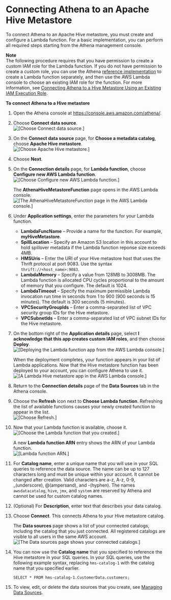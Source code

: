 # Connecting Athena to an Apache Hive Metastore<a name="connect-to-data-source-hive-connecting-athena-to-an-apache-hive-metastore"></a>

To connect Athena to an Apache Hive metastore, you must create and configure a Lambda function\. For a basic implementation, you can perform all required steps starting from the Athena management console\.

**Note**  
The following procedure requires that you have permission to create a custom IAM role for the Lambda function\. If you do not have permission to create a custom role, you can use the Athena [reference implementation](connect-to-data-source-hive.md#connect-to-a-data-source-hive-features-reference-implementation) to create a Lambda function separately, and then use the AWS Lambda console to choose an existing IAM role for the function\. For more information, see [Connecting Athena to a Hive Metastore Using an Existing IAM Execution Role](connect-data-source-hive-existing-iam-role.md)\.

**To connect Athena to a Hive metastore**

1. Open the Athena console at [https://console\.aws\.amazon\.com/athena/](https://console.aws.amazon.com/athena/home)\.

1. Choose **Connect data source**\.  
![\[Choose Connect data source.\]](http://docs.aws.amazon.com/athena/latest/ug/images/connect-to-data-source-hive-1.png)

1. On the **Connect data source** page, for **Choose a metadata catalog**, choose **Apache Hive metastore**\.  
![\[Choose Apache Hive metastore.\]](http://docs.aws.amazon.com/athena/latest/ug/images/connect-to-data-source-hive-2.png)

1. Choose **Next**\.

1. On the **Connection details** page, for **Lambda function**, choose **Configure new AWS Lambda function**\.  
![\[Choose Configure new AWS Lambda function.\]](http://docs.aws.amazon.com/athena/latest/ug/images/connect-to-data-source-hive-3.png)

   The **AthenaHiveMetastoreFunction** page opens in the AWS Lambda console\.  
![\[The AthenaHiveMetastoreFunction page in the AWS Lambda console.\]](http://docs.aws.amazon.com/athena/latest/ug/images/connect-to-data-source-hive-4.png)

1. Under **Application settings**, enter the parameters for your Lambda function\.
   + **LambdaFuncName** – Provide a name for the function\. For example, **myHiveMetastore**\.
   + **SpillLocation** – Specify an Amazon S3 location in this account to hold spillover metadata if the Lambda function reponse size exceeds 4MB\.
   + **HMSUris** – Enter the URI of your Hive metastore host that uses the Thrift protocol at port 9083\. Use the syntax `thrift://<host_name>:9083`\.
   + **LambdaMemory** – Specify a value from 128MB to 3008MB\. The Lambda function is allocated CPU cycles proportional to the amount of memory that you configure\. The default is 1024\.
   + **LambdaTimeout** – Specify the maximum permissible Lambda invocation run time in seconds from 1 to 900 \(900 seconds is 15 minutes\)\. The default is 300 seconds \(5 minutes\)\.
   + **VPCSecurityGroupIds** – Enter a comma\-separated list of VPC security group IDs for the Hive metastore\.
   + **VPCSubnetIds** – Enter a comma\-separated list of VPC subnet IDs for the Hive metastore\.

1. On the bottom right of the **Application details** page, select **I acknowledge that this app creates custom IAM roles**, and then choose **Deploy**\.  
![\[Deploying the Lambda function app from the AWS Lambda console.\]](http://docs.aws.amazon.com/athena/latest/ug/images/connect-to-data-source-hive-4a.png)

   When the deployment completes, your function appears in your list of Lambda applications\. Now that the Hive metastore function has been deployed to your account, you can configure Athena to use it\.  
![\[A Lambda Hive metastore app in the AWS Lambda console.\]](http://docs.aws.amazon.com/athena/latest/ug/images/connect-to-data-source-hive-4b.png)

1. Return to the **Connection details** page of the **Data Sources** tab in the Athena console\.

1. Choose the **Refresh** icon next to **Choose Lambda function**\. Refreshing the list of available functions causes your newly created function to appear in the list\.  
![\[Choose Refresh.\]](http://docs.aws.amazon.com/athena/latest/ug/images/connect-to-data-source-hive-4c.png)

1. Now that your Lambda function is available, choose it\.  
![\[Choose the Lambda function that you created.\]](http://docs.aws.amazon.com/athena/latest/ug/images/connect-to-data-source-hive-4d.png)

   A new **Lambda function ARN** entry shows the ARN of your Lambda function\.  
![\[Lambda function ARN.\]](http://docs.aws.amazon.com/athena/latest/ug/images/connect-to-data-source-hive-5.png)

1. For **Catalog name**, enter a unique name that you will use in your SQL queries to reference the data source\. The name can be up to 127 characters long and must be unique within your account\. It cannot be changed after creation\. Valid characters are a\-z, A\-z, 0\-9, \_\(underscore\), @\(ampersand\), and \-\(hyphen\)\. The names `awsdatacatalog`, `hive`, `jmx`, and `system` are reserved by Athena and cannot be used for custom catalog names\.

1. \(Optional\) For **Description**, enter text that describes your data catalog\.

1. Choose **Connect**\. This connects Athena to your Hive metastore catalog\.

   The **Data sources** page shows a list of your connected catalogs, including the catalog that you just connected\. All registered catalogs are visible to all users in the same AWS account\.   
![\[The Data sources page shows your connected catalogs.\]](http://docs.aws.amazon.com/athena/latest/ug/images/connect-to-data-source-hive-6.png)

1. You can now use the **Catalog name** that you specified to reference the Hive metastore in your SQL queries\. In your SQL queries, use the following example syntax, replacing `hms-catalog-1` with the catalog name that you specified earlier\.

   ```
   SELECT * FROM hms-catalog-1.CustomerData.customers; 
   ```

1. To view, edit, or delete the data sources that you create, see [Managing Data Sources](data-sources-managing.md)\.